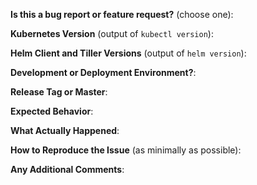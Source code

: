 <!-- Thanks for filing an issue! Before submitting your issue, please answer the following questions.-->

**Is this a bug report or feature request?** (choose one):

<!--
If this is a BUG REPORT, please:
  - Fill in as much of the template as possible.  If you leave out
    information, we may automatically close out your pull request.

If this is a FEATURE REQUEST, please:
  - Describe *in detail* the feature/behavior/change you'd like to see.

Detailed responses allow our community to address your concerns in a timely manner.
If we can't determine what you're asking for, we may close your issue.  If you feel
we haven't adequately addressed your issue, please feel free to reopen your issue
and explain your issue in more detail.
-->

**Kubernetes Version** (output of `kubectl version`):

**Helm Client and Tiller Versions** (output of `helm version`):

**Development or Deployment Environment?**:

**Release Tag or Master**:

**Expected Behavior**:

**What Actually Happened**:

**How to Reproduce the Issue** (as minimally as possible):

**Any Additional Comments**:
